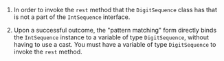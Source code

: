 1. In order to invoke the `rest` method that the `DigitSequence` class has that is not a part of the `IntSequence` interface.

2. Upon a successful outcome, the "pattern matching" form directly binds the `IntSequence` instance to a variable of type `DigitSequence`, without having to use a cast. You must have a variable of type `DigitSequence` to invoke the `rest` method.

